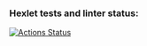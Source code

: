 ### Hexlet tests and linter status:
[![Actions Status](https://github.com/Stasik-coder/frontend-project-44/actions/workflows/hexlet-check.yml/badge.svg)](https://github.com/Stasik-coder/frontend-project-44/actions)